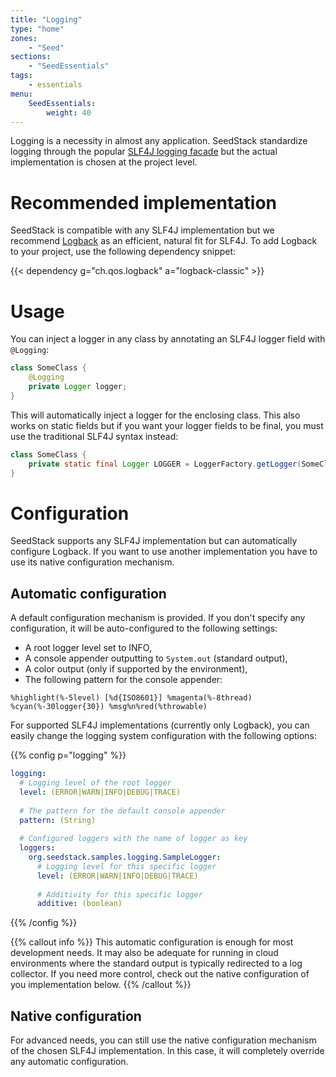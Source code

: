 ```yaml
---
title: "Logging"
type: "home"
zones:
    - "Seed"
sections:
    - "SeedEssentials"
tags:
    - essentials
menu:
    SeedEssentials:
        weight: 40
---
```


Logging is a necessity in almost any application. SeedStack standardize logging through the popular [SLF4J logging facade](http://www.slf4j.org)
but the actual implementation is chosen at the project level. 

# Recommended implementation

SeedStack is compatible with any SLF4J implementation but we recommend [Logback](https://logback.qos.ch/) as an efficient, 
natural fit for SLF4J. To add Logback to your project, use the following dependency snippet:

{{< dependency g="ch.qos.logback" a="logback-classic" >}}

# Usage
 
You can inject a logger in any class by annotating an SLF4J logger field with `@Logging`:

```java
class SomeClass {
    @Logging
    private Logger logger;
}
```

This will automatically inject a logger for the enclosing class. This also works on static fields but if you want 
your logger fields to be final, you must use the traditional SLF4J syntax instead:
    
```java
class SomeClass {
    private static final Logger LOGGER = LoggerFactory.getLogger(SomeClass.class);
}
```

# Configuration

SeedStack supports any SLF4J implementation but can automatically configure Logback. If you want to use another 
implementation you have to use its native configuration mechanism.

## Automatic configuration

A default configuration mechanism is provided. If you don't specify any configuration, it will be auto-configured to the 
following settings:

* A root logger level set to INFO,
* A console appender outputting to `System.out` (standard output),
* A color output (only if supported by the environment),
* The following pattern for the console appender:

```plain
%highlight(%-5level) [%d{ISO8601}] %magenta(%-8thread) %cyan(%-30logger{30}) %msg%n%red(%throwable)
```

For supported SLF4J implementations (currently only Logback), you can easily change the logging system configuration
with the following options:
 
{{% config p="logging" %}} 
```yaml
logging:
  # Logging level of the root logger
  level: (ERROR|WARN|INFO|DEBUG|TRACE)
  
  # The pattern for the default console appender
  pattern: (String)
  
  # Configured loggers with the name of logger as key
  loggers:
    org.seedstack.samples.logging.SampleLogger:
      # Logging level for this specific logger
      level: (ERROR|WARN|INFO|DEBUG|TRACE)     
      
      # Additivity for this specific logger
      additive: (boolean)  
``` 
{{% /config %}} 

{{% callout info %}}
This automatic configuration is enough for most development needs. It may also be adequate for running in cloud environments
where the standard output is typically redirected to a log collector. If you need more control, check
out the native configuration of you implementation below.
{{% /callout %}}
 
## Native configuration

For advanced needs, you can still use the native configuration mechanism of the chosen SLF4J implementation. In this case, 
it will completely override any automatic configuration.

